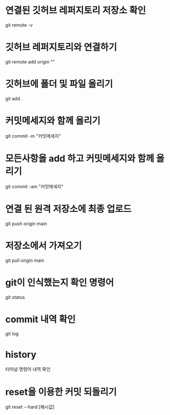 # 연결된 깃허브 레퍼지토리 저장소 확인
git remote -v

# 깃허브 레퍼지토리와 연결하기
git remote add origin ""

# 깃허브에 폴더 및 파일 올리기
git add .

# 커밋메세지와 함께 올리기
git commit -m "커밋메세지"

# 모든사항을 add 하고 커밋메세지와 함께 올리기
git commit -am "커밋메세지"

# 연결 된 원격 저장소에 최종 업로드
git push origin main

# 저장소에서 가져오기
git pull origin main

# git이 인식했는지 확인 명령어
git status

# commit 내역 확인
git log

# history
터미널 명령어 내역 확인

# reset을 이용한 커밋 되돌리기
git reset --hard [해시값]